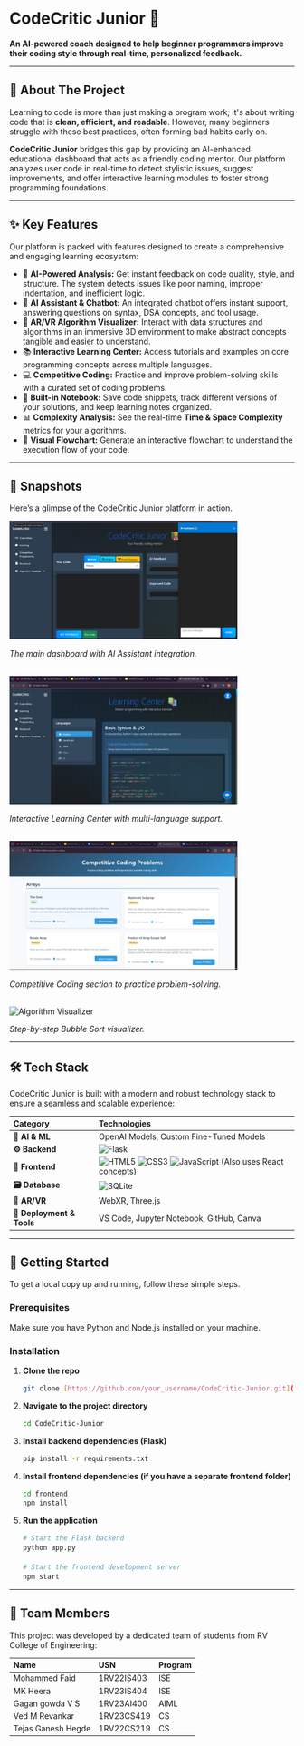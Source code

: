 <h1>CodeCritic Junior 🚀</h1>
<p>
  <strong>An AI-powered coach designed to help beginner programmers improve their coding style through real-time, personalized feedback.</strong>
</p>
<p>
<!--   <em>Built for the ACY 2024-25 Experiential Learning project at RV College of Engineering.</em> -->
</p>

---

## 🎯 About The Project

Learning to code is more than just making a program work; it's about writing code that is **clean, efficient, and readable**. However, many beginners struggle with these best practices, often forming bad habits early on.

**CodeCritic Junior** bridges this gap by providing an AI-enhanced educational dashboard that acts as a friendly coding mentor. Our platform analyzes user code in real-time to detect stylistic issues, suggest improvements, and offer interactive learning modules to foster strong programming foundations.

---

## ✨ Key Features

Our platform is packed with features designed to create a comprehensive and engaging learning ecosystem:

* 🧠 **AI-Powered Analysis:** Get instant feedback on code quality, style, and structure. The system detects issues like poor naming, improper indentation, and inefficient logic.
* 🤖 **AI Assistant & Chatbot:** An integrated chatbot offers instant support, answering questions on syntax, DSA concepts, and tool usage.
* 🔮 **AR/VR Algorithm Visualizer:** Interact with data structures and algorithms in an immersive 3D environment to make abstract concepts tangible and easier to understand.
* 📚 **Interactive Learning Center:** Access tutorials and examples on core programming concepts across multiple languages.
* 💻 **Competitive Coding:** Practice and improve problem-solving skills with a curated set of coding problems.
* 📓 **Built-in Notebook:** Save code snippets, track different versions of your solutions, and keep learning notes organized.
* 📊 **Complexity Analysis:** See the real-time **Time & Space Complexity** metrics for your algorithms.
* 🌊 **Visual Flowchart:** Generate an interactive flowchart to understand the execution flow of your code.

---

## 📸 Snapshots 
Here’s a glimpse of the CodeCritic Junior platform in action.

<img src="images/Dashboard.png" alt="CodeCritic Junior Dashboard" width="80%">
<p><em>The main dashboard with AI Assistant integration.</em></p>
<br>
<img src="images/learn_center.png" alt="Learning Center" width="80%">
<p><em>Interactive Learning Center with multi-language support.</em></p>
<br>
<img src="images/competative_coding_plat.png" alt="Competitive Coding Problems" width="80%">
<p><em>Competitive Coding section to practice problem-solving.</em></p>
<br>
<img src="bubble_sort.png" alt="Algorithm Visualizer" width="80%">
<p><em>Step-by-step Bubble Sort visualizer.</em></p>

---

## 🛠️ Tech Stack

CodeCritic Junior is built with a modern and robust technology stack to ensure a seamless and scalable experience:

| Category | Technologies |
| :--- | :--- |
| **🤖 AI & ML** | OpenAI Models, Custom Fine-Tuned Models |
| **⚙️ Backend** | <img src="https://img.shields.io/badge/Flask-000000?style=for-the-badge&logo=flask&logoColor=white" alt="Flask"/> |
| **🎨 Frontend** | <img src="https://img.shields.io/badge/HTML5-E34F26?style=for-the-badge&logo=html5&logoColor=white" alt="HTML5"/> <img src="https://img.shields.io/badge/CSS3-1572B6?style=for-the-badge&logo=css3&logoColor=white" alt="CSS3"/> <img src="https://img.shields.io/badge/JavaScript-F7DF1E?style=for-the-badge&logo=javascript&logoColor=black" alt="JavaScript"/> (Also uses React concepts) |
| **🗃️ Database** | <img src="https://img.shields.io/badge/SQLite-003B57?style=for-the-badge&logo=sqlite&logoColor=white" alt="SQLite"/> |
| **🔮 AR/VR** | WebXR, Three.js |
| **🚀 Deployment & Tools** | VS Code, Jupyter Notebook, GitHub, Canva |

---

## 🔧 Getting Started

To get a local copy up and running, follow these simple steps.

### Prerequisites

Make sure you have Python and Node.js installed on your machine.

### Installation

1.  **Clone the repo**
    ```sh
    git clone [https://github.com/your_username/CodeCritic-Junior.git](https://github.com/your_username/CodeCritic-Junior.git)
    ```
2.  **Navigate to the project directory**
    ```sh
    cd CodeCritic-Junior
    ```
3.  **Install backend dependencies (Flask)**
    ```sh
    pip install -r requirements.txt
    ```
4.  **Install frontend dependencies (if you have a separate frontend folder)**
    ```sh
    cd frontend
    npm install
    ```
5.  **Run the application**
    ```sh
    # Start the Flask backend
    python app.py
    
    # Start the frontend development server
    npm start
    ```

---

## 👥 Team Members

This project was developed by a dedicated team of students from RV College of Engineering:

| Name | USN | Program |
| :--- | :--- | :--- |
| Mohammed Faid | 1RV22IS403 | ISE |
| MK Heera | 1RV23IS404 | ISE |
| Gagan gowda V S | 1RV23AI400 | AIML |
| Ved M Revankar | 1RV23CS419 | CS |
| Tejas Ganesh Hegde | 1RV22CS219 | CS |


